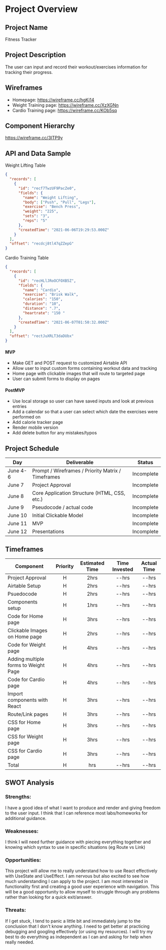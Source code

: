 # Project Overview

## Project Name

Fitness Tracker

## Project Description

The user can input and record their workout/exercises information for tracking their progress.

## Wireframes

- Homepage: https://wireframe.cc/hgKi14
- Weight Training page: https://wireframe.cc/XzXGNn
- Cardio Training page: https://wireframe.cc/KOb5sq

## Component Hierarchy

https://wireframe.cc/3ITP9y

## API and Data Sample

Weight Lifting Table

```json
{
  "records": [
    {
      "id": "recf7TwzUF9PacZe0",
      "fields": {
        "name": "Weight Lifting",
        "body": ["Push", "Pull", "Legs"],
        "exercise": "Bench Press",
        "weight": "225",
        "sets": "3",
        "reps": "5"
      },
      "createdTime": "2021-06-06T19:29:53.000Z"
    }
  ],
  "offset": "recdcj8tl47qZZepG"
}
```

Cardio Training Table

```json
{
  "records": [
    {
      "id": "recHLlJRoOCFOXB5Z",
      "fields": {
        "name": "Cardio",
        "exercise": "Brisk Walk",
        "calories": "150",
        "duration": "10",
        "distance": ".7",
        "heartrate": "150 "
      },
      "createdTime": "2021-06-07T01:50:32.000Z"
    }
  ],
  "offset": "rectJuXRLT3daDUbx"
}
```

#### MVP

- Make GET and POST request to customized Airtable API
- Allow user to input custom forms containing workout data and tracking
- Home page with clickable images that will route to targeted page
- User can submit forms to display on pages

#### PostMVP

- Use local storage so user can have saved inputs and look at previous entries
- Add a calendar so that a user can select which date the exercises were performed on
- Add calorie tracker page
- Render mobile version
- Add delete button for any mistakes/typos

## Project Schedule

| Day      | Deliverable                                        | Status     |
| -------- | -------------------------------------------------- | ---------- |
| June 4-6 | Prompt / Wireframes / Priority Matrix / Timeframes | Incomplete |
| June 7   | Project Approval                                   | Incomplete |
| June 8   | Core Application Structure (HTML, CSS, etc.)       | Incomplete |
| June 9   | Pseudocode / actual code                           | Incomplete |
| June 10  | Initial Clickable Model                            | Incomplete |
| June 11  | MVP                                                | Incomplete |
| June 12  | Presentations                                      | Incomplete |

## Timeframes

| Component                            | Priority | Estimated Time | Time Invested | Actual Time |
| ------------------------------------ | :------: | :------------: | :-----------: | :---------: |
| Project Approval                     |    H     |      2hrs      |     --hrs     |    --hrs    |
| Airtable Setup                       |    H     |      2hrs      |     --hrs     |    --hrs    |
| Psuedocode                           |    H     |      2hrs      |     --hrs     |    --hrs    |
| Components setup                     |    H     |      1hrs      |     --hrs     |    --hrs    |
| Code for Home page                   |    H     |      3hrs      |     --hrs     |    --hrs    |
| Clickable Images on Home page        |    H     |      2hrs      |     --hrs     |    --hrs    |
| Code for Weight page                 |    H     |      4hrs      |     --hrs     |    --hrs    |
| Adding multiple forms to Weight Page |    H     |      4hrs      |     --hrs     |    --hrs    |
| Code for Cardio page                 |    H     |      4hrs      |     --hrs     |    --hrs    |
| Import components with React         |    H     |      3hrs      |     --hrs     |    --hrs    |
| Route/Link pages                     |    H     |      3hrs      |     --hrs     |    --hrs    |
| CSS for Home page                    |    H     |      3hrs      |     --hrs     |    --hrs    |
| CSS for Weight page                  |    H     |      3hrs      |     --hrs     |    --hrs    |
| CSS for Cardio page                  |    H     |      3hrs      |     --hrs     |    --hrs    |
| Total                                |    H     |      hrs       |     --hrs     |    --hrs    |

## SWOT Analysis

### Strengths:

I have a good idea of what I want to produce and render and giving freedom to the user input. I think that I can reference most labs/homeworks for additional guidance.

### Weaknesses:

I think I will need further guidance with piecing everything together and knowing which syntax to use in specific situations (eg Route vs Link)

### Opportunities:

This project will allow me to really understand how to use React effectively with UseState and UseEffect. I am nervous but also excited to see how much understanding I can apply to the project. I am most interested in functionality first and creating a good user experience with navigation. This will be a good opportunity to allow myself to struggle through any problems rather than looking for a quick exit/answer.

### Threats:

If I get stuck, I tend to panic a little bit and immediately jump to the conclusion that I don't know anything. I need to get better at practicing debugging and googling effectively (or using my resources). I will try my best to do everything as independent as I can and asking for help when really needed.
